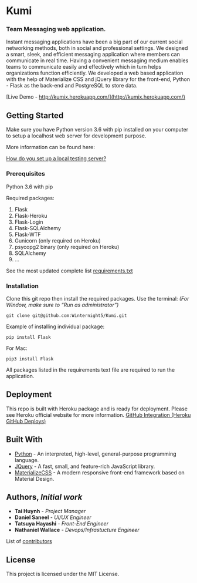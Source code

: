 # Kumi
### Team Messaging web application.

Instant messaging applications have been a big part of our current social networking methods, both in social and professional settings. We designed a smart, sleek, and efficient messaging application where members can communicate in real time. Having a convenient messaging medium enables teams to communicate easily and effectively which in turn helps organizations function efficiently. We developed a web based application with the help of Materialize CSS and jQuery library for the front-end, Python - Flask as the back-end and PostgreSQL to store data.


[Live Demo - http://kumix.herokuapp.com/](http://kumix.herokuapp.com/)


## Getting Started

Make sure you have Python version 3.6 with pip installed on your computer to setup a localhost web server for development purpose.

More information can be found here:

[How do you set up a local testing server?]( https://developer.mozilla.org/en-US/docs/Learn/Common_questions/set_up_a_local_testing_server)

### Prerequisites

Python 3.6 with pip

Required packages: 
1.	Flask
2.	Flask-Heroku
3.	Flask-Login
4.	Flask-SQLAlchemy
5.	Flask-WTF
6.	Gunicorn (only required on Heroku)
7.	psycopg2 binary (only required on Heroku)
8.	SQLAlchemy
9. ...

See the most updated complete list [requirements.txt](https://github.com/Winternight5/Kumi/blob/master/requirements.txt)

### Installation

Clone this git repo then install the required packages. 
Use the terminal: *(For Window, make sure to “Run as administrator”)*
```
git clone git@github.com:Winternight5/Kumi.git
```

Example of installing individual package:

```
pip install Flask
```
For Mac:
```
pip3 install Flask
```
All packages listed in the requirements text file are required to run the application.


## Deployment

This repo is built with Heroku package and is ready for deployment. Please see Heroku official website for more information.
[GitHub Integration (Heroku GitHub Deploys)]( https://devcenter.heroku.com/articles/github-integration)


## Built With

* [Python](https://www.python.org/) - An interpreted, high-level, general-purpose programming language.
* [JQuery](https://www.jquery.com) - A fast, small, and feature-rich JavaScript library.
* [MaterializeCSS](https://materializecss.com/) - A modern responsive front-end framework based on Material Design.


## Authors, *Initial work*

* **Tai Huynh** - *Project Manager*
* **Daniel Saneel** - *UI/UX Engineer*
* **Tatsuya Hayashi** - *Front-End Engineer*
* **Nathaniel Wallace** - *Devops/Infrastucture Engineer*

List of [contributors]( https://github.com/Winternight5/Team4/graphs/contributors)


## License

This project is licensed under the MIT License.
